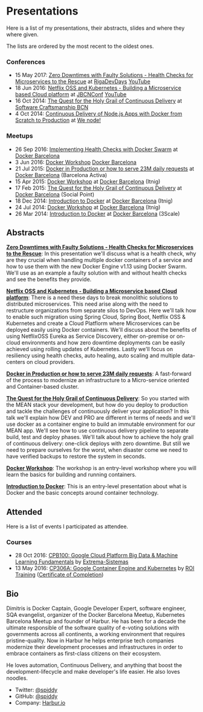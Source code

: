 # Presentations

Here is a list of my presentations, their abstracts, slides and where they where given.

The lists are ordered by the most recent to the oldest ones.

### Conferences

* 15 May 2017: [Zero Downtimes with Faulty Solutions - Health Checks for Microservices to the Rescue]() at [RigaDevDays](https://rigadevdays.lv/speakers/44/) [YouTube](https://www.youtube.com/watch?v=7FfWaZ2RyZI)
* 18 Jun 2016: [Netflix OSS and Kubernetes - Building a Microservice based Cloud platform](https://speakerdeck.com/spiddy/netflix-oss-and-kubernetes-building-a-microservice-based-cloud-platform) at [JBCNConf](http://www.jbcnconf.com/2016/infoSpeaker.html?ref=dkapanidis) [YouTube](https://www.youtube.com/watch?v=tcNf8Dk6VWg)
* 16 Oct 2014: [The Quest for the Holy Grail of Continuous Delivery](https://speakerdeck.com/spiddy/the-quest-for-the-holy-grail-of-continuous-delivery) at [Software Craftsmanship BCN](http://scbcn.github.io/)
* 4 Oct 2014: [Continuous Delivery of Node.js Apps with Docker from Scratch to Production](https://speakerdeck.com/spiddy/the-quest-for-the-holy-grail-of-continuous-delivery) at [We node!](http://wenode.barcelonajs.org/speaker/dimitris-kapanidis.html)

### Meetups

* 26 Sep 2016: [Implementing Health Checks with Docker Swarm](https://speakerdeck.com/spiddy/zero-downtimes-with-faulty-solutions) at [Docker Barcelona](https://www.meetup.com/docker-barcelona-spain/events/233991943/)
* 3 Jun 2016: [Docker Workshop](https://github.com/harbur/docker-workshop) [Docker Barcelona](https://www.meetup.com/docker-barcelona-spain/events/230992018/)
* 21 Jul 2015: [Docker in Production or how to serve 23M daily requests](https://speakerdeck.com/spiddy/docker-in-production) at [Docker Barcelona](https://www.meetup.com/docker-barcelona-spain/events/223798586/) (Barcelona Activa)
* 15 Apr 2015: [Docker Workshop](http://blog.harbur.io/docker-workshop/) at [Docker Barcelona](https://www.meetup.com/docker-barcelona-spain/events/220605483/) (Itnig)
* 17 Feb 2015: [The Quest for the Holy Grail of Continuous Delivery](https://speakerdeck.com/spiddy/the-quest-for-the-holy-grail-of-continuous-delivery) at [Docker Barcelona](https://www.meetup.com/docker-barcelona-spain/events/220345813/) (Social Point)
* 18 Dec 2014: [Introduction to Docker](http://www.slideshare.net/spiddy/docker-intro-32958279) at [Docker Barcelona](https://www.meetup.com/docker-barcelona-spain/events/218963528/) (Itnig)
* 24 Jul 2014: [Docker Workshop](http://blog.harbur.io/docker-workshop/) at [Docker Barcelona](https://www.meetup.com/docker-barcelona-spain/events/193336922/) (Itnig)
* 26 Mar 2014: [Introduction to Docker](http://www.slideshare.net/spiddy/docker-intro-32958279) at [Docker Barcelona](https://www.meetup.com/docker-barcelona-spain/events/172986442/) (3Scale)

## Abstracts

**[Zero Downtimes with Faulty Solutions - Health Checks for Microservices to the Rescue](https://speakerdeck.com/spiddy/zero-downtimes-with-faulty-solutions)**: In this presentation we'll discuss what is a health check, why are they crucial when handling multiple docker containers of a service and how to use them with the new Docker Engine v1.13 using Docker Swarm. We'll use as an example a faulty solution with and without health checks and see the benefits they provide.

**[Netflix OSS and Kubernetes - Building a Microservice based Cloud platform](https://speakerdeck.com/spiddy/netflix-oss-and-kubernetes-building-a-microservice-based-cloud-platform)**: There is a need these days to break monolithic solutions to distributed microservices. This need arise along with the need to restructure organizations from separate silos to DevOps. Here we'll talk how to enable such migration using Spring Cloud, Spring Boot, Netflix OSS & Kubernetes and create a Cloud Platflorm where Microservices can be deployed easily using Docker containers. We'll discuss about the benefits of using NetflixOSS Eureka as Service Discovery, either on-premise or on-cloud environments and how zero downtime deployments can be easily achieved using rolling updates of Kubernetes. Lastly we'll focus on resiliency using health checks, auto healing, auto scaling and multiple data-centers on cloud providers.

**[Docker in Production or how to serve 23M daily requests](https://speakerdeck.com/spiddy/docker-in-production)**: A fast-forward of the process to modernize an infrastructure to a Micro-service oriented and Container-based cluster.

**[The Quest for the Holy Grail of Continuous Delivery](https://speakerdeck.com/spiddy/the-quest-for-the-holy-grail-of-continuous-delivery)**: So you started with the MEAN stack your development, but how do you deploy to production and tackle the challenges of continuously deliver your application? In this talk we'll explain how DEV and PRO are different in terms of needs and we'll use docker as a container engine to build an immutable environment for our MEAN app. We'll see how to use continuous delivery pipeline to separate build, test and deploy phases. We'll talk about how to achieve the holy grail of continuous delivery: one-click deploys with zero downtime. But still we need to prepare ourselves for the worst, when disaster come we need to have verified backups to restore the system in seconds.

**[Docker Workshop](https://github.com/harbur/docker-workshop)**: The workshop is an entry-level workshop where you will learn the basics for building and running containers.

**[Introduction to Docker](http://www.slideshare.net/spiddy/docker-intro-32958279)**: This is an entry-level presentation about what is Docker and the basic concepts around container technology.

## Attended

Here is a list of events I participated as attendee.

### Courses

* 28 Oct 2016: [CPB100: Google Cloud Platform Big Data & Machine Learning Fundamentals](https://cloud.google.com/training/courses/cpb100) by [Extrema-Sistemas](http://extrema-sistemas.com/es/)
* 13 May 2016: [CP306A: Google Container Engine and Kubernetes](https://cloud.google.com/training/courses/cp306a) by [ROI Training](http://www.roitraining.com/) ([Certificate of Completion](https://www.credential.net/10201062))

## Bio

Dimitris is Docker Captain, Google Developer Expert, software engineer, SQA evangelist, organizer of the Docker Barcelona Meetup, Kubernetes Barcelona Meetup and founder of Harbur. He has been for a decade the ultimate responsible of the software quality of e-voting solutions with governments across all continents, a working environment that requires pristine-quality. Now in Harbur he helps enterprise tech companies modernize their development processes and infrastructures in order to embrace containers as first-class citizens on their ecosystem.

He loves automation, Continuous Delivery, and anything that boost the development-lifecycle and make developer's life easier. He also loves noodles.

* Twitter: [@spiddy](https://twitter.com/spiddy)
* GitHub: [@spiddy](https://github.com/spiddy)
* Company: [Harbur.io](https://harbur.io)
